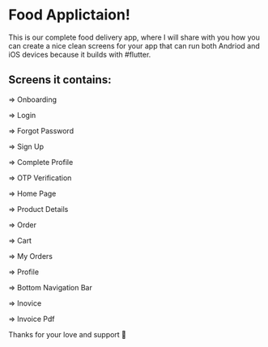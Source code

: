 # Food Applictaion!

This is our complete food delivery app, where I will share with you how you can create a nice clean screens for your app that can run both Andriod and iOS devices because it builds with #flutter.



## Screens it contains:

=> Onboarding

=> Login

=> Forgot Password

=> Sign Up

=> Complete Profile

=> OTP Verification

=> Home Page

=> Product Details

=> Order

=> Cart

=> My Orders

=> Profile

=> Bottom Navigation Bar

=> Inovice

=> Invoice Pdf


Thanks for your love and support 🙏 


